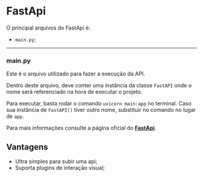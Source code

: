 # FastApi

O principal arquivos do FastApi é:
- `main.py`;

___

### main.py

Este é o arquivo utilizado para fazer a execução da API.

Dentro deste arquivo, deve conter uma instância da classe `FastAPI` onde o nome será referenciado na hora de executar o projeto.
  
Para executar, basta rodar o comando `uvicorn main:app` no terminal. Caso sua instância de `FastAPI()` tiver outro nome, substituir no comando no lugar de `app`.

Para mais informações consulte a página oficial do **[FastApi](https://fastapi.tiangolo.com/tutorial/first-steps/)**.

## Vantagens

- Ultra simples para subir uma api;
- Suporta plugins de interação visual;
